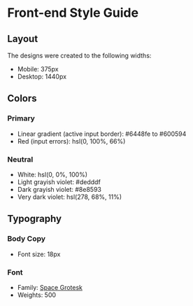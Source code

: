 # Front-end Style Guide

## Layout

The designs were created to the following widths:

- Mobile: 375px
- Desktop: 1440px

## Colors

### Primary

- Linear gradient (active input border): #6448fe to #600594
- Red (input errors): hsl(0, 100%, 66%)

### Neutral

- White: hsl(0, 0%, 100%)
- Light grayish violet: #dedddf
- Dark grayish violet: #8e8593
- Very dark violet: hsl(278, 68%, 11%)

## Typography

### Body Copy

- Font size: 18px

### Font

- Family: [Space Grotesk](https://fonts.google.com/specimen/Space+Grotesk)
- Weights: 500
